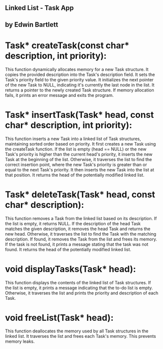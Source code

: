 ## Linked List - Task App
## by Edwin Bartlett

# Task* createTask(const char* description, int priority):
This function dynamically allocates memory for a new Task structure.
It copies the provided description into the Task's description field.
It sets the Task's priority field to the given priority value.
It initializes the next pointer of the new Task to NULL, indicating it's currently the last node in the list.
It returns a pointer to the newly created Task structure.
If memory allocation fails, it prints an error message and exits the program.

# Task* insertTask(Task* head, const char* description, int priority):
This function inserts a new Task into a linked list of Task structures, maintaining sorted order based on priority.
It first creates a new Task using the createTask function.
If the list is empty (head == NULL) or the new Task's priority is higher than the current head's priority, it inserts the new Task at the beginning of the list.
Otherwise, it traverses the list to find the correct insertion point, where the new Task's priority is greater than or equal to the next Task's priority.
It then inserts the new Task into the list at that position.
It returns the head of the potentially modified linked list.

# Task* deleteTask(Task* head, const char* description):
This function removes a Task from the linked list based on its description.
If the list is empty, it returns NULL.
If the description of the head Task matches the given description, it removes the head Task and returns the new head.
Otherwise, it traverses the list to find the Task with the matching description.
If found, it removes the Task from the list and frees its memory.
If the task is not found, it prints a message stating that the task was not found.
It returns the head of the potentially modified linked list.

# void displayTasks(Task* head):
This function displays the contents of the linked list of Task structures.
If the list is empty, it prints a message indicating that the to-do list is empty.
Otherwise, it traverses the list and prints the priority and description of each Task.

# void freeList(Task* head):
This function deallocates the memory used by all Task structures in the linked list.
It traverses the list and frees each Task's memory.
This prevents memory leaks.